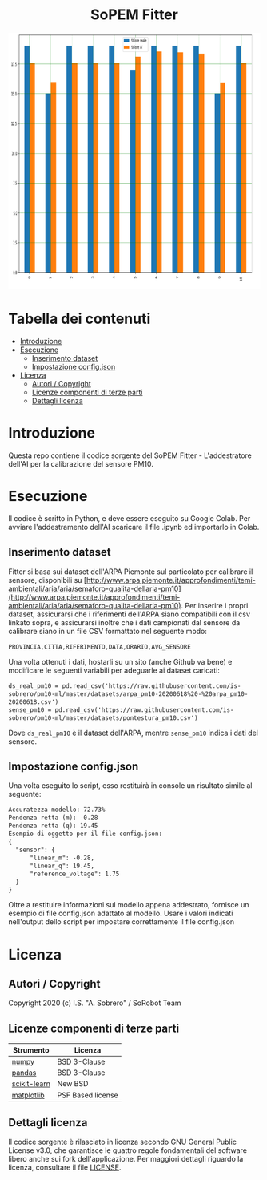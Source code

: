 <h1 align="center">SoPEM Fitter</h1>
<div align="center">
<img widht="512" height="512" src="regressor_out.png">
</div>

# Tabella dei contenuti

- [Introduzione](#introduzione)
- [Esecuzione](#esecuzione)
  - [Inserimento dataset](#inserimento-dataset)
  - [Impostazione config.json](#impostazione-config.json)
- [Licenza](#licenza)
  - [Autori / Copyright](#autori--copyright)
  - [Licenze componenti di terze parti](#licenze-componenti-di-terze-parti)
  - [Dettagli licenza](#dettagli-licenza)

# Introduzione
Questa repo contiene il codice sorgente del SoPEM Fitter - L'addestratore dell'AI per la calibrazione del sensore PM10.

# Esecuzione

Il codice è scritto in Python, e deve essere eseguito su Google Colab. 
Per avviare l'addestramento dell'AI scaricare il file .ipynb ed importarlo in Colab.

## Inserimento dataset
Fitter si basa sui dataset dell'ARPA Piemonte sul particolato per calibrare il sensore, disponibili su [http://www.arpa.piemonte.it/approfondimenti/temi-ambientali/aria/aria/semaforo-qualita-dellaria-pm10](http://www.arpa.piemonte.it/approfondimenti/temi-ambientali/aria/aria/semaforo-qualita-dellaria-pm10). Per inserire i propri dataset, assicurarsi che i riferimenti dell'ARPA siano compatibili con il csv linkato sopra, e assicurarsi inoltre che i dati campionati dal sensore da calibrare siano in un file CSV formattato nel seguente modo:

    PROVINCIA,CITTA,RIFERIMENTO,DATA,ORARIO,AVG_SENSORE
Una volta ottenuti i dati, hostarli su un sito (anche Github va bene) e modificare le seguenti variabili per adeguarle ai dataset caricati:

    ds_real_pm10 = pd.read_csv('https://raw.githubusercontent.com/is-sobrero/pm10-ml/master/datasets/arpa_pm10-20200618%20-%20arpa_pm10-20200618.csv')
    sense_pm10 = pd.read_csv('https://raw.githubusercontent.com/is-sobrero/pm10-ml/master/datasets/pontestura_pm10.csv')
    
Dove `ds_real_pm10` è il dataset dell'ARPA, mentre `sense_pm10` indica i dati del sensore.
## Impostazione config.json
Una volta eseguito lo script, esso restituirà in console un risultato simile al seguente:

    Accuratezza modello: 72.73% 
    Pendenza retta (m): -0.28 
    Pendenza retta (q): 19.45 
    Esempio di oggetto per il file config.json: 
    { 
      "sensor": { 
          "linear_m": -0.28, 
          "linear_q": 19.45, 
          "reference_voltage": 1.75 
      } 
    }
Oltre a restituire informazioni sul modello appena addestrato, fornisce un esempio di file config.json adattato al modello. Usare i valori indicati nell'output dello script per impostare correttamente il file config.json
# Licenza
## Autori / Copyright
Copyright 2020 (c) I.S. "A. Sobrero" / SoRobot Team
## Licenze componenti di terze parti
| Strumento   | Licenza      |
|-------------|--------------|
| [numpy](https://github.com/numpy/numpy)     | BSD 3-Clause |
| [pandas](https://github.com/pandas-dev/pandas) |BSD 3-Clause  |
| [scikit-learn](https://github.com/scikit-learn/scikit-learn) |New BSD  |
| [matplotlib](https://github.com/matplotlib/matplotlib) | PSF Based license
## Dettagli licenza
Il codice sorgente è rilasciato in licenza secondo GNU General Public License v3.0, che garantisce le quattro regole fondamentali del software libero anche sui fork dell'applicazione.
Per maggiori dettagli riguardo la licenza, consultare il file [LICENSE](LICENSE).

